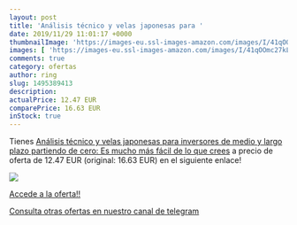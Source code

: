 ```yaml
---
layout: post
title: 'Análisis técnico y velas japonesas para '
date: 2019/11/29 11:01:17 +0000
thumbnailImage: 'https://images-eu.ssl-images-amazon.com/images/I/41qOOmc27kL._SL200_.jpg'
images: [ 'https://images-eu.ssl-images-amazon.com/images/I/41qOOmc27kL._SL200_.jpg' ]
comments: true
category: ofertas
author: ring
slug: 1495389413
description:
actualPrice: 12.47 EUR
comparePrice: 16.63 EUR
inStock: true
---
```


Tienes [Análisis técnico y velas japonesas para inversores de medio y largo plazo partiendo de cero: Es mucho más fácil de lo que crees](https://www.amazon.com/dp/1495389413/?tag=redken08-20) a precio de oferta de 12.47 EUR (original: 16.63 EUR) en el siguiente enlace!

[![](https://images-eu.ssl-images-amazon.com/images/I/41qOOmc27kL._SL200_.jpg)](https://www.amazon.com/dp/1495389413/?tag=redken08-20)

[Accede a la oferta!!](https://www.amazon.com/dp/1495389413/?tag=redken08-20)

[Consulta otras ofertas en nuestro canal de telegram](https://t.me/s/ofertas25)

